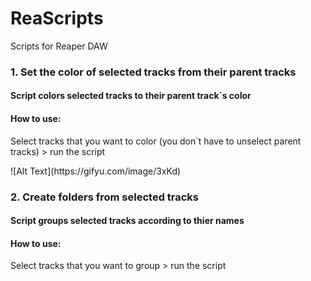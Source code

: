 # ReaScripts
<p>Scripts for Reaper DAW</p>

<h3> 1. Set the color of selected tracks from their parent tracks </h3>
    <h4> Script colors selected tracks to their parent track`s color</h4>
    <h4>How to use:</h4>
      <p>Select tracks that you want to color (you don`t have to unselect parent tracks) > run the script </p>
      ![Alt Text](https://gifyu.com/image/3xKd)
        


      
      
      

<h3> 2. Create folders from selected tracks </h3>
    <h4> Script groups selected tracks according to thier names</h4>
    <h4>How to use:</h4>
    <p>Select tracks that you want to group > run the script </p>
     
